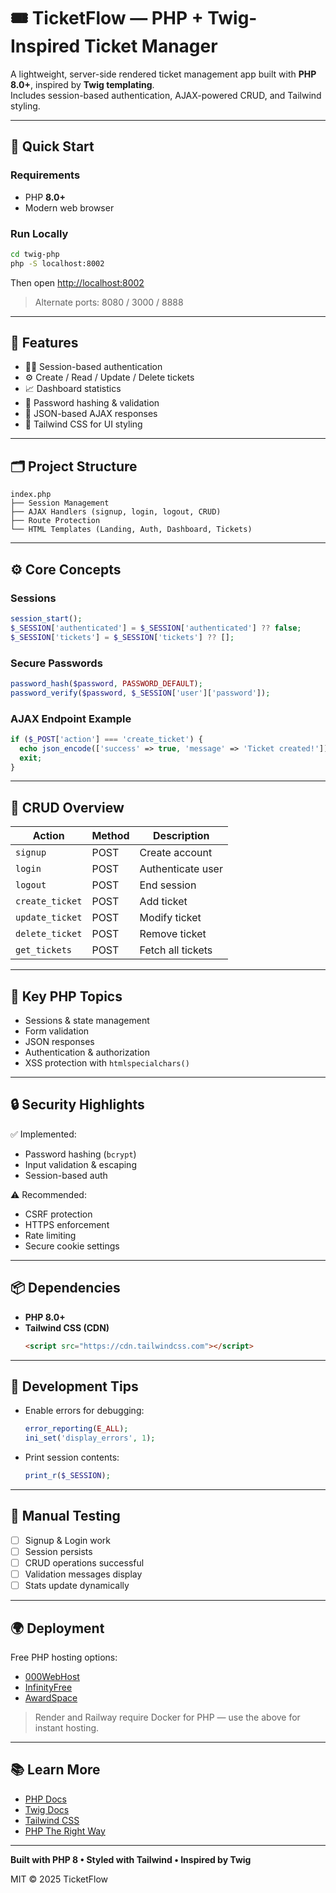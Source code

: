 # 🎟️ TicketFlow — PHP + Twig-Inspired Ticket Manager

A lightweight, server-side rendered ticket management app built with **PHP 8.0+**, inspired by **Twig templating**.  
Includes session-based authentication, AJAX-powered CRUD, and Tailwind styling.

---

## 🚀 Quick Start

### Requirements
- PHP **8.0+**
- Modern web browser

### Run Locally
```bash
cd twig-php
php -S localhost:8002
```
Then open [http://localhost:8002](http://localhost:8002)

> Alternate ports: 8080 / 3000 / 8888

---

## 🧩 Features

- 🧑‍💻 Session-based authentication  
- ⚙️ Create / Read / Update / Delete tickets  
- 📈 Dashboard statistics  
- 🔐 Password hashing & validation  
- 🧾 JSON-based AJAX responses  
- 🎨 Tailwind CSS for UI styling  

---

## 🗂️ Project Structure

```
index.php
├── Session Management
├── AJAX Handlers (signup, login, logout, CRUD)
├── Route Protection
└── HTML Templates (Landing, Auth, Dashboard, Tickets)
```

---

## ⚙️ Core Concepts

### Sessions
```php
session_start();
$_SESSION['authenticated'] = $_SESSION['authenticated'] ?? false;
$_SESSION['tickets'] = $_SESSION['tickets'] ?? [];
```

### Secure Passwords
```php
password_hash($password, PASSWORD_DEFAULT);
password_verify($password, $_SESSION['user']['password']);
```

### AJAX Endpoint Example
```php
if ($_POST['action'] === 'create_ticket') {
  echo json_encode(['success' => true, 'message' => 'Ticket created!']);
  exit;
}
```

---

## 🎯 CRUD Overview

| Action | Method | Description |
|--------|---------|-------------|
| `signup` | POST | Create account |
| `login` | POST | Authenticate user |
| `logout` | POST | End session |
| `create_ticket` | POST | Add ticket |
| `update_ticket` | POST | Modify ticket |
| `delete_ticket` | POST | Remove ticket |
| `get_tickets` | POST | Fetch all tickets |

---

## 🧠 Key PHP Topics

- Sessions & state management  
- Form validation  
- JSON responses  
- Authentication & authorization  
- XSS protection with `htmlspecialchars()`  

---

## 🔒 Security Highlights

✅ Implemented:
- Password hashing (`bcrypt`)
- Input validation & escaping  
- Session-based auth  

⚠️ Recommended:
- CSRF protection  
- HTTPS enforcement  
- Rate limiting  
- Secure cookie settings  

---

## 📦 Dependencies

- **PHP 8.0+**
- **Tailwind CSS (CDN)**  
  ```html
  <script src="https://cdn.tailwindcss.com"></script>
  ```

---

## 🧰 Development Tips

- Enable errors for debugging:
  ```php
  error_reporting(E_ALL);
  ini_set('display_errors', 1);
  ```
- Print session contents:
  ```php
  print_r($_SESSION);
  ```

---

## 🧪 Manual Testing

- [ ] Signup & Login work  
- [ ] Session persists  
- [ ] CRUD operations successful  
- [ ] Validation messages display  
- [ ] Stats update dynamically  

---

## 🌍 Deployment

Free PHP hosting options:
- [000WebHost](https://www.000webhost.com)
- [InfinityFree](https://www.infinityfree.net)
- [AwardSpace](https://www.awardspace.com)

> Render and Railway require Docker for PHP — use the above for instant hosting.

---

## 📚 Learn More

- [PHP Docs](https://www.php.net/docs.php)
- [Twig Docs](https://twig.symfony.com/doc/3.x/)
- [Tailwind CSS](https://tailwindcss.com)
- [PHP The Right Way](https://phptherightway.com/)

---

**Built with PHP 8 • Styled with Tailwind • Inspired by Twig**

MIT © 2025 TicketFlow
